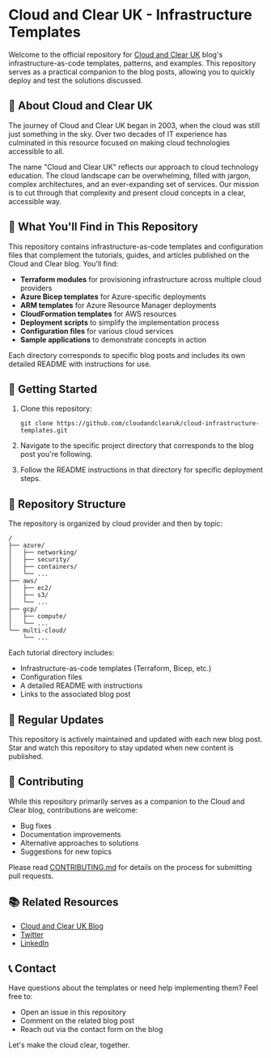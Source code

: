 # Cloud and Clear UK - Infrastructure Templates

Welcome to the official repository for [Cloud and Clear UK](https://cloudandclear.uk) blog's infrastructure-as-code templates, patterns, and examples. This repository serves as a practical companion to the blog posts, allowing you to quickly deploy and test the solutions discussed.

## 🌟 About Cloud and Clear UK

The journey of Cloud and Clear UK began in 2003, when the cloud was still just something in the sky. Over two decades of IT experience has culminated in this resource focused on making cloud technologies accessible to all.

The name "Cloud and Clear UK" reflects our approach to cloud technology education. The cloud landscape can be overwhelming, filled with jargon, complex architectures, and an ever-expanding set of services. Our mission is to cut through that complexity and present cloud concepts in a clear, accessible way.

## 🧰 What You'll Find in This Repository

This repository contains infrastructure-as-code templates and configuration files that complement the tutorials, guides, and articles published on the Cloud and Clear blog. You'll find:

- **Terraform modules** for provisioning infrastructure across multiple cloud providers
- **Azure Bicep templates** for Azure-specific deployments
- **ARM templates** for Azure Resource Manager deployments
- **CloudFormation templates** for AWS resources
- **Deployment scripts** to simplify the implementation process
- **Configuration files** for various cloud services
- **Sample applications** to demonstrate concepts in action

Each directory corresponds to specific blog posts and includes its own detailed README with instructions for use.

## 🚀 Getting Started

1. Clone this repository:
   ```
   git clone https://github.com/cloudandclearuk/cloud-infrastructure-templates.git
   ```

2. Navigate to the specific project directory that corresponds to the blog post you're following.

3. Follow the README instructions in that directory for specific deployment steps.

## 📂 Repository Structure

The repository is organized by cloud provider and then by topic:

```
/
├── azure/
│   ├── networking/
│   ├── security/
│   ├── containers/
│   └── ...
├── aws/
│   ├── ec2/
│   ├── s3/
│   └── ...
├── gcp/
│   ├── compute/
│   └── ...
└── multi-cloud/
    └── ...
```

Each tutorial directory includes:
- Infrastructure-as-code templates (Terraform, Bicep, etc.)
- Configuration files
- A detailed README with instructions
- Links to the associated blog post

## 🔄 Regular Updates

This repository is actively maintained and updated with each new blog post. Star and watch this repository to stay updated when new content is published.

## 🤝 Contributing

While this repository primarily serves as a companion to the Cloud and Clear blog, contributions are welcome:

- Bug fixes
- Documentation improvements
- Alternative approaches to solutions
- Suggestions for new topics

Please read [CONTRIBUTING.md](CONTRIBUTING.md) for details on the process for submitting pull requests.



## 📚 Related Resources

- [Cloud and Clear UK Blog](https://cloudandclear.uk)
- [Twitter](https://twitter.com/cloudandclearuk)
- [LinkedIn](https://linkedin.com/in/cloudandclearuk)

## 📞 Contact

Have questions about the templates or need help implementing them? Feel free to:

- Open an issue in this repository
- Comment on the related blog post
- Reach out via the contact form on the blog

Let's make the cloud clear, together.
